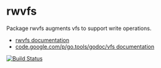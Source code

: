rwvfs
=====

Package rwvfs augments vfs to support write operations.

* [rwvfs documentation](https://sourcegraph.com/github.com/sourcegraph/rwvfs)
* [code.google.com/p/go.tools/godoc/vfs documentation](http://godoc.org/code.google.com/p/go.tools/godoc/vfs)

[![Build Status](https://travis-ci.org/sourcegraph/rwvfs.png)](https://travis-ci.org/sourcegraph/rwvfs)

